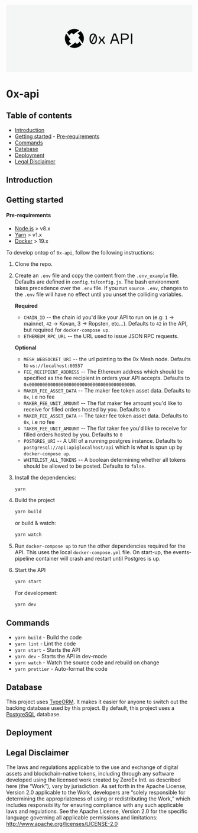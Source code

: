 ![alt text](https://raw.githubusercontent.com/0xProject/0x-api/master/0x-api.png "0x API")

# 0x-api

## Table of contents

- [Introduction](#introduction)
- [Getting started](#getting-started)
        - [Pre-requirements](#pre-requirements)
- [Commands](#commands)
- [Database](#database)
- [Deployment](#deployment)
- [Legal Disclaimer](#legal-disclaimer)

## Introduction


## Getting started

#### Pre-requirements

-   [Node.js](https://nodejs.org/en/download/) > v8.x
-   [Yarn](https://yarnpkg.com/en/) > v1.x
-   [Docker](https://www.docker.com/products/docker-desktop) > 19.x

To develop ontop of `0x-api`, follow the following instructions:

1. Clone the repo.
   
2. Create an `.env` file and copy the content from the `.env_example` file. Defaults are defined in `config.ts`/`config.js`. The bash environment takes precedence over the `.env` file. If you run `source .env`, changes to the `.env` file will have no effect until you unset the colliding variables.

    **Required**
    - `CHAIN_ID` -- the chain id you'd like your API to run on (e.g: `1` -> mainnet, `42` -> Kovan, 3 -> Ropsten, etc...). Defaults to `42` in the API, but required for `docker-compose up`.
    - `ETHEREUM_RPC_URL` -- the URL used to issue JSON RPC requests.


    **Optional**
    - `MESH_WEBSOCKET_URI` -- the url pointing to the 0x Mesh node. Defaults to `ws://localhost:60557`
    - `FEE_RECIPIENT_ADDRESS` -- The Ethereum address which should be specified as the fee recipient in orders your API accepts. Defaults to `0x0000000000000000000000000000000000000000`.
    - `MAKER_FEE_ASSET_DATA` -- The maker fee token asset data. Defaults to `0x`, i.e no fee
    - `MAKER_FEE_UNIT_AMOUNT` -- The flat maker fee amount you'd like to receive for filled orders hosted by you. Defaults to `0`
    - `MAKER_FEE_ASSET_DATA` -- The taker fee token asset data. Defaults to `0x`, i.e no fee
    - `TAKER_FEE_UNIT_AMOUNT` -- The flat taker fee you'd like to receive for filled orders hosted by you. Defaults to `0`
    - `POSTGRES_URI` -- A URI of a running postgres instance. Defaults to `postgresql://api:api@localhost/api` which is what is spun up by `docker-compose up`.
    - `WHITELIST_ALL_TOKENS` -- A boolean determining whether all tokens should be allowed to be posted. Defaults to `false`.

3. Install the dependencies:

    ```sh
    yarn
    ```

4. Build the project

    ```sh
    yarn build
    ```

    or build & watch:

    ```sh
    yarn watch
    ```


5. Run `docker-compose up` to run the other dependencies required for the API. This uses the local `docker-compose.yml` file. On start-up, the events-pipeline container will crash and restart until Postgres is up.
   
6.  Start the API

    ```sh
    yarn start
    ```

    For development:
    ```sh
    yarn dev
    ```

## Commands

-   `yarn build` - Build the code
-   `yarn lint` - Lint the code
-   `yarn start` - Starts the API
-   `yarn dev` - Starts the API in dev-mode
-   `yarn watch` - Watch the source code and rebuild on change
-   `yarn prettier` - Auto-format the code

## Database

This project uses [TypeORM](https://github.com/typeorm/typeorm). It makes it easier for anyone to switch out the backing database used by this project. By default, this project uses a [PostgreSQL](https://www.postgresql.org/) database.

## Deployment

## Legal Disclaimer

The laws and regulations applicable to the use and exchange of digital assets and blockchain-native tokens, including through any software developed using the licensed work created by ZeroEx Intl. as described here (the “Work”), vary by jurisdiction. As set forth in the Apache License, Version 2.0 applicable to the Work, developers are “solely responsible for determining the appropriateness of using or redistributing the Work,” which includes responsibility for ensuring compliance with any such applicable laws and regulations.
See the Apache License, Version 2.0 for the specific language governing all applicable permissions and limitations: http://www.apache.org/licenses/LICENSE-2.0
